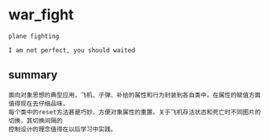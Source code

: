 # war_fight
    plane fighting

    I am not perfect, you should waited

## summary
    面向对象思想的典型应用，飞机、子弹、补给的属性和行为封装到各自类中。在属性的赋值方面值得现在去仔细品味，
    每个类中的reset方法甚是巧妙，方便对象属性的重置。关于飞机存活状态和死亡时不同图片的切换，其切换间隔的
    控制设计的理念值得在以后学习中实践。
